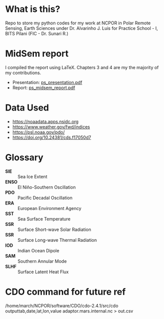 # What is this?
Repo to store my python codes for my work at NCPOR in Polar Remote Sensing, Earth Sciences under Dr. Alvarinho J. Luis for Practice School - I, BITS Pilani (FIC - Dr. Sunari R.)

# MidSem report
I compiled the report using LaTeX. Chapters 3 and 4 are my the majority of my contributions.

- Presentation: [ps_presentation.pdf](https://drive.google.com/file/d/1pyE9YA5bnL0Kn0xeJJamyAHNN2el2b8i/view)
- Report: [ps_midsem_report.pdf](https://drive.google.com/file/d/1vboyDBEHo3QAc9uCUEVktUz7bMdnTSCz/view)

# Data Used
- https://noaadata.apps.nsidc.org
- https://www.weather.gov/fwd/indices
- https://psl.noaa.gov/pdo/
- https://doi.org/10.24381/cds.f17050d7

# Glossary
<dl>
  <dt><b>SIE</b></dt><dd>Sea Ice Extent</dd>
  <dt><b>ENSO</b></dt><dd>El Niño-Southern Oscillation</dd>
  <dt><b>PDO</b></dt><dd>Pacific Decadal Oscillation</dd>
  <dt><b>ERA</b></dt><dd>European Environment Agency</dd>
  <dt><b>SST</b></dt><dd>Sea Surface Temperature</dd>
  <dt><b>SSR</b></dt><dd>Surface Short-wave Solar Radiation</dd>
  <dt><b>SSR</b></dt><dd>Surface Long-wave Thermal Radiation</dd>
  <dt><b>IOD</b></dt><dd>Indian Ocean Dipole</dd>
  <dt><b>SAM</b></dt><dd>Southern Annular Mode</dd>
  <dt><b>SLHF</b></dt><dd>Surface Latent Heat Flux</dd>
</dl>

# CDO command for future ref
/home/march/NCPOR/software/CDO/cdo-2.4.1/src/cdo outputtab,date,lat,lon,value adaptor.mars.internal.nc > out.csv